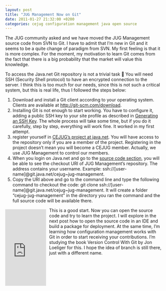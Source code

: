 ```yaml
---
layout: post
title: "JUG Management Now on Git"
date: 2011-01-27 21:32:00 +0200
categories: cejug configuration management java open source
---
```


The JUG community asked and we have moved the JUG Management source code from SVN to Git. I have to admit that I’m new in Git and it seems to be a quite change of paradigm from SVN. My first feeling is that it is more complex. For the moment, my motivation to learn Git comes from the fact that there is a big probability that the market will value this knowledge.

To access the Java.net Git repository is not a trivial task 🙁 You will need SSH (Security Shell protocol) to have an encrypted connection to the server. I think this is too much for our needs, since this is not such a critical system, but this is real life, thus I followed the steps below:

1. Download and install a Git client according to your operating system. Clients are available at <a href="http://git-scm.com/download">http://git-scm.com/download</a>.
2. Installing Git is not enough to start working. You have to configure it, adding a public SSH key to your site profile as described in <a href="http://java.net/projects/help/pages/GeneratingAnSSHKey">Generating an SSH Key</a>. The whole process will take some time, but if you do it carefully, step by step, everything will work fine. It worked in my first attempt.
3. register yourself in <a href="http://cejug.java.net/">CEJUG’s project at java.net</a>. You will have access to the repository only if you are a member of the project. Registering in the project doesn’t mean you will become a CEJUG member. Actually, we use JUG Management to control our members.
4. When you login on Java.net and go to the <a href="http://java.net/projects/cejug/sources">source code section</a>, you will be able to see the checkout URI of JUG Management’s repository. The address contains your username. Example: ssh://[user-name]@git.java.net/cejug~jug-management.
5. Copy the URI above and go to the command line and type the following command to checkout the code: git clone ssh://[user-name]@git.java.net/cejug~jug-management. It will create a folder “cejug-jug-management” in the directory you ran the command and the full source code will be available there.

<iframe align="left" frameborder="0" marginheight="0" marginwidth="0" scrolling="no" src="http://rcm.amazon.com/e/cm?t=c03ce-20&amp;o=1&amp;p=8&amp;l=bpl&amp;asins=0596520123&amp;fc1=000000&amp;IS2=1&amp;lt1=_blank&amp;m=amazon&amp;lc1=0000FF&amp;bc1=000000&amp;bg1=FFFFFF&amp;f=ifr" style="height: 245px; padding-right: 10px; padding-top: 5px; width: 131px;"></iframe> This is a good start. Now you can open the source code and try to learn the project. I will explore in the next post how to open the source code in an IDE and build a package for deployment. At the same time, I’m learning how configuration management works with Git in order to start receiving your contributions. I’m studying the book Version Control With Git by Jon Loeliger for this. I hope the idea of branch is still there, just with a different name.
